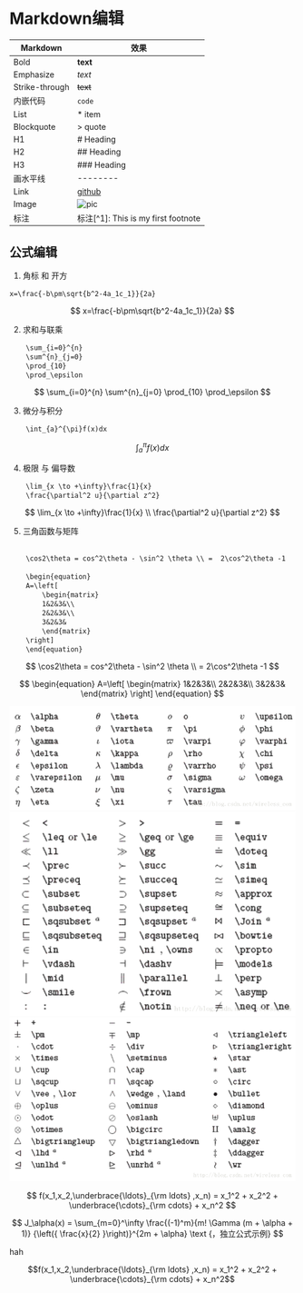 # Markdown编辑
Markdown | 效果
--|--
Bold | **text**	
Emphasize | *text*
Strike-through | ~~text~~
内嵌代码 | `code`
List | * item
Blockquote | > quote	
H1 | # Heading	
H2 | ## Heading	
H3 | ### Heading
画水平线 | --------
Link | [github](https://github.com/)
Image | ![pic](http://)	
标注 | 标注[^1]: This is my first footnote

## 公式编辑
1. 角标 和 开方
```
x=\frac{-b\pm\sqrt{b^2-4a_1c_1}}{2a}
```
$$
    x=\frac{-b\pm\sqrt{b^2-4a_1c_1}}{2a}
$$

2. 求和与联乘
```
    \sum_{i=0}^{n}
    \sum^{n}_{j=0}
    \prod_{10}
    \prod_\epsilon
```
$$
    \sum_{i=0}^{n}
    \sum^{n}_{j=0}
    \prod_{10}
    \prod_\epsilon
$$

3. 微分与积分
```
    \int_{a}^{\pi}f(x)dx
```
$$
    \int_{a}^{\pi}f(x)dx
$$

4. 极限 与 偏导数
```
    \lim_{x \to +\infty}\frac{1}{x}
    \frac{\partial^2 u}{\partial z^2}
```
$$
    \lim_{x \to +\infty}\frac{1}{x} \\
    \frac{\partial^2 u}{\partial z^2}
$$

5. 三角函数与矩阵
```

    \cos2\theta = cos^2\theta - \sin^2 \theta \\ =  2\cos^2\theta -1

    \begin{equation}
    A=\left[
        \begin{matrix}
        1&2&3&\\
        2&2&3&\\
        3&2&3&
        \end{matrix}
    \right]
    \end{equation}
```
$$
    \cos2\theta = cos^2\theta - \sin^2 \theta \\ =  2\cos^2\theta -1
$$

$$
    \begin{equation}
    A=\left[
        \begin{matrix}
        1&2&3&\\
        2&2&3&\\
        3&2&3&
        \end{matrix}
    \right]
    \end{equation}
$$

![公式对照表1](/image/latex_1.png)
![公式对照表2](/image/latex_2.png)
![公式对照表3](/image/latex_3.png)



$$
f(x_1,x_2,\underbrace{\ldots}_{\rm ldots} ,x_n) = x_1^2 + x_2^2 + \underbrace{\cdots}_{\rm cdots} + x_n^2
$$

$$ J_\alpha(x) = \sum_{m=0}^\infty \frac{(-1)^m}{m! \Gamma (m + \alpha + 1)} {\left({ \frac{x}{2} }\right)}^{2m + \alpha} \text {，独立公式示例} $$

hah
```math
f(x_1,x_2,\underbrace{\ldots}_{\rm ldots} ,x_n) = x_1^2 + x_2^2 + \underbrace{\cdots}_{\rm cdots} + x_n^2
```










